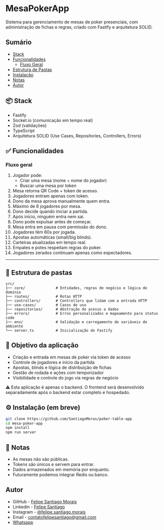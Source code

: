 # MesaPokerApp

Sistema para gerenciamento de mesas de poker presenciais, com administração de fichas e regras, criado com Fastify e arquitetura SOLID.

## Sumário
- [Stack](#-stack)
- [Funcionalidades](#-funcionalidades)
    - [Fluxo Geral](#fluxo-geral)
- [Estrutura de Pastas](#-estrutura-de-pastas)
- [Instalação](#-instalação-em-breve)
- [Notas](#-notas)
- [Autor](#autor)

## 📦 Stack

- Fastify
- Socket.io (comunicação em tempo real)
- Zod (validações)
- TypeScript
- Arquitetura SOLID (Use Cases, Repositories, Controllers, Errors)

## ✅ Funcionalidades

### Fluxo geral

1. Jogador pode:
   - Criar uma mesa (nome + nome do jogador)
   - Buscar uma mesa por token
2. Mesa retorna QR Code + token de acesso.
3. Jogadores entram apenas com token.
4. Dono da mesa aprova manualmente quem entra.
5. Máximo de 8 jogadores por mesa.
6. Dono decide quando iniciar a partida.
7. Após início, ninguém entra nem sai.
8. Dono pode expulsar antes de começar.
9. Mesa entra em pausa com permissão do dono.
10. Jogadores têm 60s por jogada.
11. Apostas automáticas (small/big blinds).
12. Carteiras atualizadas em tempo real.
13. Empates e potes respeitam regras do poker.
14. Jogadores zerados continuam apenas como espectadores.

---

## 📁 Estrutura de pastas

```
src/
├── core/              # Entidades, regras de negócio e lógica de domínio
├── routes/            # Rotas HTTP
├── controllers/       # Controllers que lidam com a entrada HTTP
├── use-cases/         # Casos de uso
├── repositories/      # Abstração de acesso a dados
├── errors/            # Erros personalizados e mapeamento para status code
├── env/               # Validação e carregamento de variáveis de ambiente
└── server.ts          # Inicialização do Fastify
```

## 📌 Objetivo da aplicação
- Criação e entrada em mesas de poker via token de acesso
- Controle de jogadores e início da partida
- Apostas, blinds e lógica de distribuição de fichas
- Gestão de rodada e ações com temporizador
- Visibilidade e controle do jogo via regras de negócio

⚠️ Esta aplicação é apenas o backend. O frontend será desenvolvido separadamente após o backend estar completo e hospedado.

## ⚙️ Instalação (em breve)

```bash
git clone https://github.com/SantiagoMoras/poker-table-app
cd mesa-poker-app
npm install
npm run server
```

## 📝 Notas

- As mesas não são públicas.
- Tokens são únicos e servem para entrar.
- Dados armazenados em memória por enquanto.
- Futuramente podemos integrar Redis ou banco.

## Autor

- GitHub - [Felipe Santiago Morais](https://github.com/SantiagoMorais)
- Linkedin - [Felipe Santiago](https://www.linkedin.com/in/felipe-santiago-873025288/)
- Instagram - [@felipe.santiago.morais](https://www.instagram.com/felipe.santiago.morais)
- Email - <a href="mailto:contatofelipesantiago@gmail.com" target="blank">contatofelipesantiago@gmail.com</a>
- <a href="https://api.whatsapp.com/send?phone=5531996951033&text=Hi%2C%20Felipe%21%20I%20got%20your%20contact%20from%20your%20github.">Whatsapp</a>


